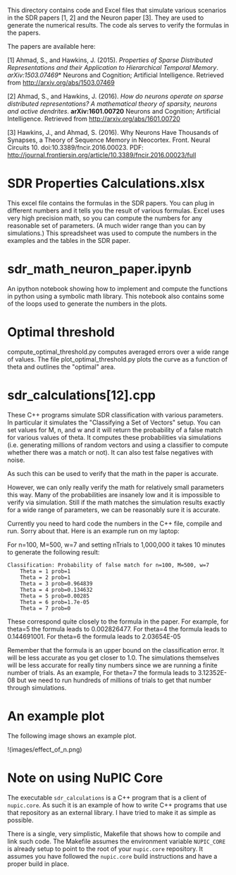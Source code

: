 
This directory contains code and Excel files that simulate various scenarios in
the SDR papers [1, 2] and the Neuron paper [3]. They are used to generate the numerical
results. The code als serves to verify the formulas in the papers.

The papers are available here:

[1] Ahmad, S., and Hawkins, J. (2015). *Properties of Sparse Distributed
Representations and their Application to Hierarchical Temporal Memory*.
*arXiv:1503.07469** Neurons and Cognition; Artificial Intelligence. Retrieved
from http://arxiv.org/abs/1503.07469

[2] Ahmad, S., and Hawkins, J. (2016). *How do neurons operate on sparse
distributed representations? A mathematical theory of sparsity, neurons and
active dendrites*. **arXiv:1601.00720** Neurons and Cognition; Artificial
Intelligence. Retrieved from http://arxiv.org/abs/1601.00720

[3] Hawkins, J., and Ahmad, S. (2016). Why Neurons Have Thousands of Synapses, a
Theory of Sequence Memory in Neocortex. Front. Neural Circuits 10.
doi:10.3389/fncir.2016.00023. PDF:
http://journal.frontiersin.org/article/10.3389/fncir.2016.00023/full


SDR Properties Calculations.xlsx
================================

This excel file contains the formulas in the SDR papers. You can plug in 
different numbers and it tells you the result of various formulas.  Excel  uses
very high precision math, so you can compute the numbers for any  reasonable set
of parameters. (A much wider range than you can by simulations.) This
spreadsheet was used to compute the numbers in the examples and the tables in
the SDR paper.


sdr_math_neuron_paper.ipynb
===========================

An ipython notebook showing how to implement and compute the functions in
python using a symbolic math library.  This notebook also contains some of the
loops used to generate the numbers in the plots.


Optimal threshold
=================

compute_optimal_threshold.py computes averaged errors over a wide range of
values. The file plot_optimal_threshold.py plots the curve as a function of
theta and outlines the "optimal" area.


sdr_calculations[12].cpp
=====================

These C++ programs simulate SDR classification with various parameters.  In
particular it simulates the "Classifying a Set of Vectors" setup. You can set
values for M, n, and w and it will return the probability of a false match
for various values of theta. It computes these probabilities via simulations
(i.e. generating millions of random vectors and using a classifier to compute
whether there was a match or not).  It can also test false negatives with noise.

As such this can be used to verify that the math in the paper is accurate.

However, we can only really verify the math for relatively small parameters
this way. Many of the probabilities are insanely low and it is impossible to
verify via simulation.  Still if the math matches the simulation results
exactly for a wide range of parameters, we can be reasonably sure it is
accurate.

Currently you need to hard code the numbers in the C++ file,  compile and run.
Sorry about that. Here is an example run on my laptop:

For n=100, M=500, w=7 and setting nTrials to 1,000,000 it takes 10 minutes to
generate the following result:
```
Classification: Probability of false match for n=100, M=500, w=7
    Theta = 1 prob=1
    Theta = 2 prob=1
    Theta = 3 prob=0.964839
    Theta = 4 prob=0.134632
    Theta = 5 prob=0.00285
    Theta = 6 prob=1.7e-05
    Theta = 7 prob=0
```

These correspond quite closely to the formula in the paper. For example, for
theta=5 the formula leads to 0.002826477. For theta=4 the formula leads to
0.144691001.  For theta=6 the formula leads to 2.03654E-05

Remember  that  the formula is an upper bound on the classification error. It
will be less accurate as you get closer to 1.0. The simulations themselves will
be less accurate for really tiny numbers since we are running a finite number of
trials.  As an example, For theta=7 the  formula leads to 3.12352E-08 but we
need to run hundreds of millions of  trials to get that number through
simulations.

An example plot
===============

The following image shows an example plot.

!(images/effect_of_n.png)


Note on using NuPIC Core
========================

The executable `sdr_calculations` is a C++ program that is a client of 
`nupic.core`. As such it is an example of how to write C++ programs that use
that repository as an external library. I have tried to make it as simple as
possible. 

There is a single, very simplistic, Makefile that shows how to compile and link
such code.  The Makefile assumes the environment variable `NUPIC_CORE` is
already setup to point to the root of your `nupic.core` repository.  It 
assumes you have followed the `nupic.core` build instructions and have a 
proper build in place. 

